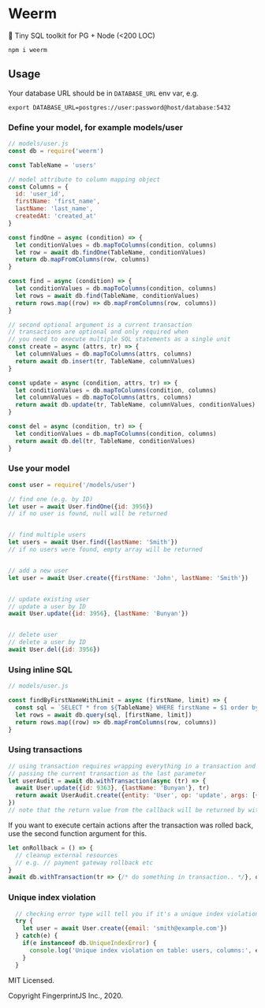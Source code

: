Weerm
============================

🧰 Tiny SQL toolkit for PG + Node (<200 LOC)

```
npm i weerm
```

## Usage

Your database URL should be in `DATABASE_URL` env var, e.g.

```shell script
export DATABASE_URL=postgres://user:password@host/database:5432
```

### Define your model, for example models/user

```js
// models/user.js
const db = require('weerm')

const TableName = 'users'

// model attribute to column mapping object
const Columns = {
  id: 'user_id',
  firstName: 'first_name',
  lastName: 'last_name',
  createdAt: 'created_at'
}

const findOne = async (condition) => {
  let conditionValues = db.mapToColumns(condition, columns)
  let row = await db.findOne(TableName, conditionValues)
  return db.mapFromColumns(row, columns)
}

const find = async (condition) => {
  let conditionValues = db.mapToColumns(condition, columns)
  let rows = await db.find(TableName, conditionValues)
  return rows.map((row) => db.mapFromColumns(row, columns))
}

// second optional argument is a current transaction
// transactions are optional and only required when 
// you need to execute multiple SQL statements as a single unit
const create = async (attrs, tr) => {
  let columnValues = db.mapToColumns(attrs, columns)
  return await db.insert(tr, TableName, columnValues)
}

const update = async (condition, attrs, tr) => {
  let conditionValues = db.mapToColumns(condition, columns)
  let columnValues = db.mapToColumns(attrs, columns)
  return await db.update(tr, TableName, columnValues, conditionValues)
}

const del = async (condition, tr) => {
  let conditionValues = db.mapToColumns(condition, columns)
  return await db.del(tr, TableName, conditionValues)
}
```

### Use your model 

```js
const user = require('/models/user')

// find one (e.g. by ID)
let user = await User.findOne({id: 3956})
// if no user is found, null will be returned


// find multiple users
let users = await User.find({lastName: 'Smith'})
// if no users were found, empty array will be returned


// add a new user
let user = await User.create({firstName: 'John', lastName: 'Smith'})


// update existing user
// update a user by ID
await User.update({id: 3956}, {lastName: 'Bunyan'})


// delete user
// delete a user by ID
await User.del({id: 3956})
```
### Using inline SQL

```js
// models/user.js

const findByFirstNameWithLimit = async (firstName, limit) => {
  const sql = `SELECT * from ${TableName} WHERE firstName = $1 order by ID DESC LIMIT $2`
  let rows = await db.query(sql, [firstName, limit])
  return rows.map((row) => db.mapFromColumns(row, columns))
}
```

### Using transactions

```js
// using transaction requires wrapping everything in a transaction and 
// passing the current transaction as the last parameter
let userAudit = await db.withTransaction(async (tr) => {
  await User.update({id: 9363}, {lastName: 'Bunyan'}, tr)
  return await UserAudit.create({entity: 'User', op: 'update', args: [{lastName: 'Bunyan'}]}, tr)
})
// note that the return value from the callback will be returned by withTransaction function
```

If you want to execute certain actions after the transaction was rolled back,
use the second function argument for this.

```js
let onRollback = () => {
  // cleanup external resources
  // e.g. // payment gateway rollback etc
}
await db.withTransaction(tr => {/* do something in transaction.. */}, onRollback)
```

### Unique index violation

```js
  // checking error type will tell you if it's a unique index violation
  try {
    let user = await User.create({email: 'smith@example.com'})
  } catch(e) {
    if(e instanceof db.UniqueIndexError) {
      console.log('Unique index violation on table: users, columns:', e.columns)
    }
  }
```

MIT Licensed.

Copyright FingerprintJS Inc., 2020.


